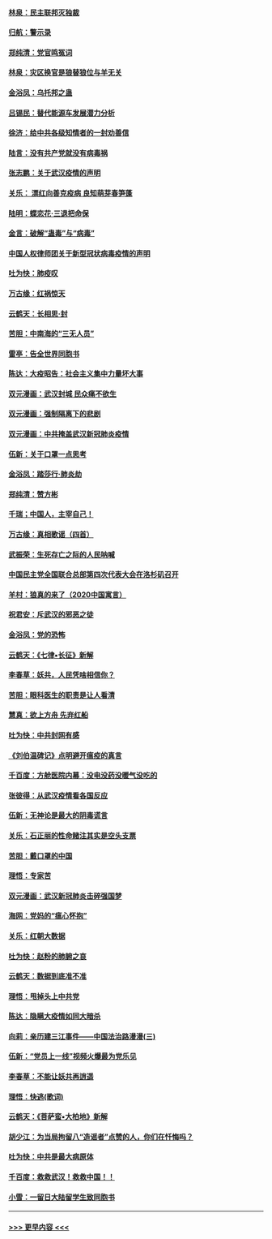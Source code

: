 #### [林泉：民主联邦灭独裁](../pages/nsc993/n11870998.md?t=02160533) 
#### [归航：警示录](../pages/nsc993/n11870963.md?t=02160533) 
#### [郑纯清：党官鸣冤词](../pages/nsc993/n11870938.md?t=02160533) 
#### [林泉：灾区换官是狼替狼位与羊无关](../pages/nsc993/n11870896.md?t=02160533) 
#### [金浴凤：乌托邦之蛊](../pages/nsc993/n11870879.md?t=02160533) 
#### [吕锡民：替代能源车发展潜力分析](../pages/nsc993/n11870656.md?t=02160533) 
#### [徐济：给中共各级知情者的一封劝善信](../pages/nsc993/n11868561.md?t=02160533) 
#### [陆言：没有共产党就没有病毒祸](../pages/nsc993/n11868232.md?t=02160533) 
#### [张志鹏：关于武汉疫情的声明](../pages/nsc993/n11867182.md?t=02160533) 
#### [关乐： 漂红向善克疫病 良知萌芽春笋蓬](../pages/nsc993/n11865710.md?t=02160533) 
#### [陆明：蝶恋花‧三退把命保](../pages/nsc993/n11865673.md?t=02160533) 
#### [金言：破解“蛊毒”与“病毒”](../pages/nsc993/n11864103.md?t=02160533) 
#### [中国人权律师团关于新型冠状病毒疫情的声明](../pages/nsc993/n11864249.md?t=02160533) 
#### [吐为快：肺疫叹](../pages/nsc993/n11864027.md?t=02160533) 
#### [万古缘：红祸惊天](../pages/nsc993/n11864079.md?t=02160533) 
#### [云鹤天：长相思‧封](../pages/nsc993/n11864006.md?t=02160533) 
#### [苦胆：中南海的“三无人员”](../pages/nsc993/n11862997.md?t=02160533) 
#### [雷亭：告全世界同胞书](../pages/nsc993/n11862572.md?t=02160533) 
#### [陈达：大疫昭告：社会主义集中力量坏大事](../pages/nsc993/n11859419.md?t=02160533) 
#### [双元漫画：武汉封城 民众痛不欲生](../pages/nsc993/n11859287.md?t=02160533) 
#### [双元漫画：强制隔离下的悲剧](../pages/nsc993/n11859244.md?t=02160533) 
#### [双元漫画：中共掩盖武汉新冠肺炎疫情](../pages/nsc993/n11858249.md?t=02160533) 
#### [伍新：关于口罩一点思考](../pages/nsc993/n11859195.md?t=02160533) 
#### [金浴凤：踏莎行‧肺炎劫](../pages/nsc993/n11858227.md?t=02160533) 
#### [郑纯清：赞方彬](../pages/nsc993/n11856803.md?t=02160533) 
#### [千瑞；中国人，主宰自己！](../pages/nsc993/n11856793.md?t=02160533) 
#### [万古缘：真相歌谣（四首）](../pages/nsc993/n11856263.md?t=02160533) 
#### [武振荣：生死存亡之际的人民呐喊](../pages/nsc993/n11856256.md?t=02160533) 
#### [中国民主党全国联合总部第四次代表大会在洛杉矶召开](../pages/nsc993/n11856344.md?t=02160533) 
#### [羊村：狼真的来了（2020中国寓言）](../pages/nsc993/n11856229.md?t=02160533) 
#### [祝君安：斥武汉的邪恶之徒](../pages/nsc993/n11855861.md?t=02160533) 
#### [金浴凤：党的恐怖](../pages/nsc993/n11855849.md?t=02160533) 
#### [云鹤天：《七律▪长征》新解](../pages/nsc993/n11855479.md?t=02160533) 
#### [李春草：妖共，人民凭啥相信你？](../pages/nsc993/n11855196.md?t=02160533) 
#### [苦胆：眼科医生的职责是让人看清](../pages/nsc993/n11853840.md?t=02160533) 
#### [慧真：欲上方舟 先弃红船](../pages/nsc993/n11853483.md?t=02160533) 
#### [吐为快：中共封网有感](../pages/nsc993/n11852575.md?t=02160533) 
#### [《刘伯温碑记》点明避开瘟疫的真言](../pages/nsc993/n11852128.md?t=02160533) 
#### [千百度：方舱医院内幕：没电没药没暖气没吃的](../pages/nsc993/n11850211.md?t=02160533) 
#### [张彼得：从武汉疫情看各国反应](../pages/nsc993/n11850102.md?t=02160533) 
#### [伍新：无神论是最大的阴毒谎言](../pages/nsc993/n11846129.md?t=02160533) 
#### [关乐：石正丽的性命赌注其实是空头支票](../pages/nsc993/n11846109.md?t=02160533) 
#### [苦胆：戴口罩的中国](../pages/nsc993/n11845576.md?t=02160533) 
#### [理悟：专家苦](../pages/nsc993/n11845564.md?t=02160533) 
#### [双元漫画：武汉新冠肺炎击碎强国梦](../pages/nsc993/n11843320.md?t=02160533) 
#### [海网：党妈的“瘟心怀抱”](../pages/nsc993/n11840740.md?t=02160533) 
#### [关乐：红朝大数据](../pages/nsc993/n11840675.md?t=02160533) 
#### [吐为快：赵粉的肺腑之哀](../pages/nsc993/n11840618.md?t=02160533) 
#### [云鹤天：数据到底准不准](../pages/nsc993/n11840325.md?t=02160533) 
#### [理悟：甩掉头上中共党](../pages/nsc993/n11838826.md?t=02160533) 
#### [陈达：隐瞒大疫情如同大暗杀](../pages/nsc993/n11838771.md?t=02160533) 
#### [向莉：亲历建三江事件——中国法治路漫漫(三)](../pages/nsc993/n11831825.md?t=02160533) 
#### [伍新：“党员上一线”视频火爆最为党乐见](../pages/nsc993/n11838200.md?t=02160533) 
#### [李春草：不能让妖共再逍遥](../pages/nsc993/n11838102.md?t=02160533) 
#### [理悟：快逃(歌词)](../pages/nsc993/n11838083.md?t=02160533) 
#### [云鹤天：《菩萨蛮▪大柏地》新解](../pages/nsc993/n11838059.md?t=02160533) 
#### [胡少江：为当局拘留八“造谣者”点赞的人，你们在忏悔吗？](../pages/nsc993/n11836801.md?t=02160533) 
#### [吐为快：中共是最大病原体](../pages/nsc993/n11836748.md?t=02160533) 
#### [千百度：救救武汉！救救中国！！](../pages/nsc993/n11836145.md?t=02160533) 
#### [小雪：一留日大陆留学生致同胞书](../pages/nsc993/n11834624.md?t=02160533) 

----
#### [ >>> 更早内容 <<< ](../indexes/nsc993-earlier.md)
